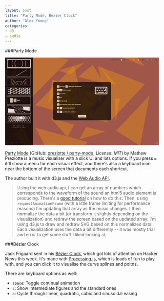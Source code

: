 ```yaml
---
layout: post
title: "Party Mode, Bézier Clock"
author: "Alex Young"
categories:
- d3
- audio
---
```


###Party Mode

![Party Mode](/images/posts/partymode.png)

[Party Mode](http://preziotte.com/partymode/) (GitHub: [preziotte / party-mode](https://github.com/preziotte/party-mode), License: _MIT_) by Mathew Preziotte is a music visualiser with a slick UI and lots options.  If you press `m` it'll show a menu for each visual effect, and there's also a keyboard icon near the bottom of the screen that documents each shortcut.

The author built it with d3.js and the [Web Audio API](http://www.w3.org/TR/webaudio/).

> Using the web audio api, I can get an array of numbers which corresponds to the waveform of the sound an html5 audio element is producing. There's a [good tutorial](http://www.developphp.com/view.php?tid=1348) on how to do this. Then, using `requestAnimationFrame` (with a little frame limiting for performance reasons) I'm updating that array as the music changes. I then normalize the data a bit (or transform it slightly depending on the visualization) and redraw the screen based on the updated array. I'm using d3.js to draw and redraw SVG based on this normalized data. Each visualization uses the data a bit differently -- it was mostly trial and error to get some stuff I liked looking at.

###Bézier Clock

Jack Frigaard sent in his [Bézier Clock](http://jackf.net/bezier-clock/), which got lots of attention on Hacker News this week.  It's made with [Processing.js](http://processingjs.org/), which is loads of fun to play with, and you can click it to visualise the curve splines and poitns.

There are keyboard options as well:

* `space`: Toggle continual animation
* `s`: Show intermediate figures and the standard ones
* `a`: Cycle through linear, quadratic, cubic and sinusoidal easing
